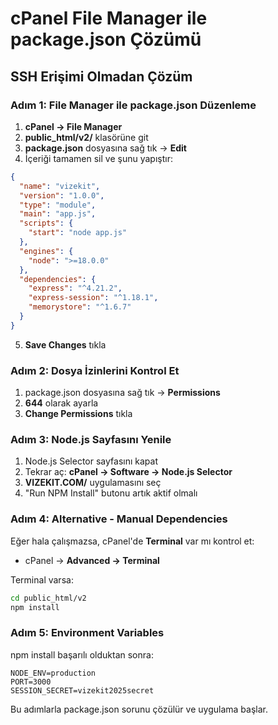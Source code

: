 # cPanel File Manager ile package.json Çözümü

## SSH Erişimi Olmadan Çözüm

### Adım 1: File Manager ile package.json Düzenleme
1. **cPanel → File Manager**
2. **public_html/v2/** klasörüne git
3. **package.json** dosyasına sağ tık → **Edit**
4. İçeriği tamamen sil ve şunu yapıştır:

```json
{
  "name": "vizekit",
  "version": "1.0.0",
  "type": "module",
  "main": "app.js",
  "scripts": {
    "start": "node app.js"
  },
  "engines": {
    "node": ">=18.0.0"
  },
  "dependencies": {
    "express": "^4.21.2",
    "express-session": "^1.18.1",
    "memorystore": "^1.6.7"
  }
}
```

5. **Save Changes** tıkla

### Adım 2: Dosya İzinlerini Kontrol Et
1. package.json dosyasına sağ tık → **Permissions**
2. **644** olarak ayarla
3. **Change Permissions** tıkla

### Adım 3: Node.js Sayfasını Yenile
1. Node.js Selector sayfasını kapat
2. Tekrar aç: **cPanel → Software → Node.js Selector**
3. **VIZEKIT.COM/** uygulamasını seç
4. "Run NPM Install" butonu artık aktif olmalı

### Adım 4: Alternative - Manual Dependencies
Eğer hala çalışmazsa, cPanel'de **Terminal** var mı kontrol et:
- cPanel → **Advanced → Terminal**

Terminal varsa:
```bash
cd public_html/v2
npm install
```

### Adım 5: Environment Variables
npm install başarılı olduktan sonra:
```
NODE_ENV=production
PORT=3000
SESSION_SECRET=vizekit2025secret
```

Bu adımlarla package.json sorunu çözülür ve uygulama başlar.